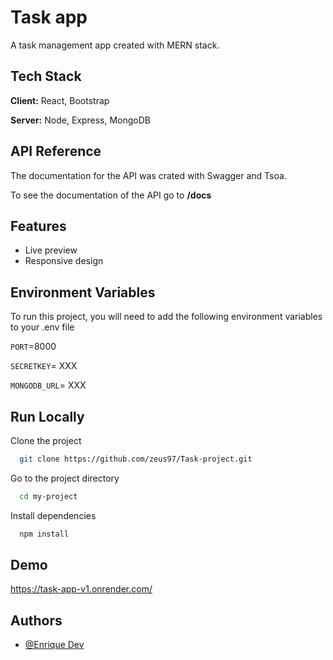 
# Task app

A task management app created with MERN stack.




## Tech Stack

**Client:** React, Bootstrap

**Server:** Node, Express, MongoDB


## API Reference

The documentation for the API was crated with Swagger and Tsoa.

To see the documentation of the API go to **/docs**




## Features

- Live preview
- Responsive design


## Environment Variables

To run this project, you will need to add the following environment variables to your .env file

`PORT`=8000

`SECRETKEY`= XXX


`MONGODB_URL`= XXX

## Run Locally

Clone the project

```bash
  git clone https://github.com/zeus97/Task-project.git
```

Go to the project directory

```bash
  cd my-project
```

Install dependencies

```bash
  npm install
```

## Demo
https://task-app-v1.onrender.com/



## Authors

- [@Enrique Dev](https://github.com/zeus97)

